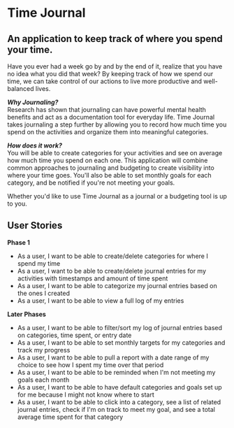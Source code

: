 # Time Journal

## An application to keep track of where you spend your time. 

Have you ever had a week go by and by the end of it, realize that you have no idea what you did that week? By keeping
 track of how we spend our time, we can take control of our actions to live more productive and well-balanced lives. 
 
_**Why Journaling?**_<br>
Research has shown that journaling can have powerful mental health benefits and act as a documentation tool for everyday
life. Time Journal takes journaling a step further by allowing you to record how much time you spend on the activities
and organize them into meaningful categories. 
 
_**How does it work?**_<br>
You will be able to create categories for your activities and see on average how much time you spend on each one. 
This application will combine common approaches to journaling and budgeting to create visibility into where your time
 goes. You'll also be able to set monthly goals for each category, and be notified if you're not meeting your goals. 
 
Whether you'd like to use Time Journal as a journal or a budgeting tool is up to you. <br>

## User Stories
**Phase 1**
- As a user, I want to be able to create/delete categories for where I spend my time 
- As a user, I want to be able to create/delete journal entries for my activities with timestamps and amount of time spent
- As a user, I want to be able to categorize my journal entries based on the ones I created
- As a user, I want to be able to view a full log of my entries

**Later Phases**
- As a user, I want to be able to filter/sort my log of journal entries based on categories, time spent, or entry date 
- As a user, I want to be able to set monthly targets for my categories and track my progress
- As a user, I want to be able to pull a report with a date range of my choice to see how I spent my time over that period
- As a user, I want to be able to be reminded when I'm not meeting my goals each month
- As a user, I want to be able to have default categories and goals set up for me because I might not know where to start
- As a user, I want to be able to click into a category, see a list of related journal entries, check if I'm on track to meet my goal, and see a total average time spent for that category
